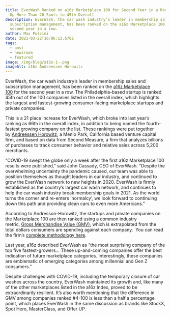 ```yaml
---
title: EverWash Ranked on a16z Marketplace 100 for Second Year in a Row, Moves
  Up More Than 20 Spots to 45th Overall
description: EverWash, the car wash industry’s leader in membership sales and
  subscription management, has been ranked on the a16z Marketplace 100 for the
  second year in a row.
author: Max Pulcini
date: 2021-03-22T16:06:13.670Z
tags:
  - post
  - newsroom
  - featured
image: /img/blog/a16z-1-.png
imageAlt: a16z Andreessen Horowitz
---
```

EverWash, the car wash industry’s leader in membership sales and subscription management, has been ranked on the [a16z Marketplace 100](https://a16z.com/marketplace-100/) for the second year in a row. The Philadelphia-based startup is ranked 45th out of the 100 companies listed in the overall index, which highlights the largest and fastest-growing consumer-facing marketplace startups and private companies. 

This is a 21 place increase for EverWash, which broke into last year’s ranking as 66th in the overall index, in addition to being named the fourth-fastest growing company on the list. These rankings were put together by [Andreessen Horowitz](https://a16z.com/), a Menlo Park, California based venture capital firm, and based on data from Second Measure, a firm that analyzes billions of purchases to track consumer behavior and relative sales across 5,200 merchants. 

“COVID-19 swept the globe only a week after the first a16z Marketplace 100 results were published,” said John Cassady, CEO of EverWash. “Despite the overwhelming uncertainty the pandemic caused, our team was able to position themselves as thought leaders in our industry, and continued to grow the EverWash network to new heights in 2020. EverWash is firmly established as the country’s largest car wash network, and continues to help the car wash industry break membership goals in 2021. As the world turns the corner and re-enters ‘normalcy’, we look forward to continuing down this path and providing clean cars to even more Americans.”

According to Andresson-Horowitz, the startups and private companies on the Marketplace 100 are then ranked using a common industry metric, [Gross Merchandise Value (GMV)](https://a16z.com/2015/08/21/16-metrics/), which is extrapolated from the total dollars consumers are spending against each company.  You can read the firm’s [complete methodology here](https://a16z.com/marketplace-100/#methodology).

Last year, a16z described EverWash as “the most surprising company of the top five fastest-growers… These up-and-coming companies offer the best indication of future marketplace categories. Interestingly, these companies are emblematic of emerging categories among millennial and Gen Z consumers.”

Despite challenges with COVID-19, including the temporary closure of car washes across the country, EverWash maintained its growth and, like many of the other marketplaces listed in the a16z Index, proved to be extraordinarily resilient. It’s also worth mentioning that the difference in GMV among companies ranked #4-100 is less than a half a percentage point, which places EverWash in the same discussion as brands like StockX, Spot Hero, MasterClass, and Offer UP.